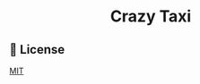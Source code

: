 <h1 align="center">Crazy Taxi</h1>


## 📝 License

[MIT](https://github.com/Ahmed2021B/Crazy-Taxi/blob/main/LICENSE)

